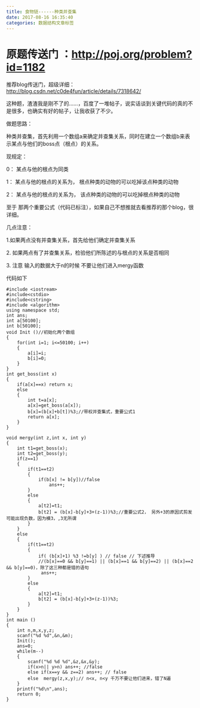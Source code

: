 ```yaml
---
title: 食物链------种类并查集
date: 2017-08-16 16:35:40
categories: 数据结构文章标签
---
```

#  原题传送门 ：http://poj.org/problem?id=1182

  

  

推荐blog传送门，超级详细：http://blog.csdn.net/c0de4fun/article/details/7318642/

  

  

这种题，渣渣我是刚不了的……，百度了一堆帖子，说实话谈到关键代码的真的不是很多，也确实有好的帖子，让我收获了不少。

做题思路：

种类并查集<!-- more -->，首先利用一个数组a来确定并查集关系，同时在建立一个数组b来表示某点与他们的boss点（根点）的关系。

现规定：

0： 某点与他的根点为同类

1： 某点与他的根点的关系为， 根点种类的动物的可以吃掉该点种类的动物

2： 某点与他的根点的关系为， 该点种类的动物的可以吃掉根点种类的动物

至于 那两个重要公式（代码已标注），如果自己不想推就去看推荐的那个blog，很详细。

  

  

几点注意：

1.如果两点没有并查集关系，首先给他们确定并查集关系

2\. 如果两点有了并查集关系，检验他们所陈述的与根点的关系是否相同

3\. 注意 输入的数据大于n的时候 不要让他们进入mergy函数

  

  

代码如下

    
    
    #include <iostream>
    #include<cstdio>
    #include<cstring>
    #include <algorithm>
    using namespace std;
    int ans;
    int a[50100];
    int b[50100];
    void Init ()//初始化两个数组
    {
        for(int i=1; i<=50100; i++)
        {
            a[i]=i;
            b[i]=0;
        }
    }
    int get_boss(int x)
    {
        if(a[x]==x) return x;
        else
        {
            int t=a[x];
            a[x]=get_boss(a[x]);
            b[x]=(b[x]+b[t])%3;//带权并查集式，重要公式1
            return a[x];
        }
    }
    
    void mergy(int z,int x, int y)
    {
        int t1=get_boss(x);
        int t2=get_boss(y);
        if(z==1)
        {
            if(t1==t2)
            {
                if(b[x] != b[y])//false
                    ans++;
            }
            else
            {
                a[t2]=t1;
                b[t2] = (b[x]-b[y]+3+(z-1))%3;//重要公式2， 另外+3的原因式剪发可能出现负数，因为模3，,3无所谓
            }
        }
        else
        {
            if(t1==t2)
            {
                if( (b[x]+1) %3 !=b[y] ) // false // 下述推导
                //(b[x]==0 && b[y]==1) || (b[x]==1 && b[y]==2) || (b[x]==2 && b[y]==0)，除了这三种都是错的语句
                 ans++;
            }
            else
            {
                a[t2]=t1;
                b[t2] = (b[x]-b[y]+3+(z-1))%3;
            }
        }
    }
    int main ()
    {
        int n,m,x,y,z;
        scanf("%d %d",&n,&m);
        Init();
        ans=0;
        while(m--)
        {
            scanf("%d %d %d",&z,&x,&y);
            if(x>n|| y>n) ans++; //false
            else if(x==y && z==2) ans++; // false
            else  mergy(z,x,y);// n<x, n<y 千万不要让他们进来，错了N遍 
        }
        printf("%d\n",ans);
        return 0;
    }
    
    

  
  

  

